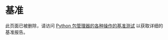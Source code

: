 # 基准

此页面已被删除，请访问 [Python 包管理器的各种操作的基准测试](https://lincolnloop.github.io/python-package-manager-shootout/) 以获取详细的基准报告。
